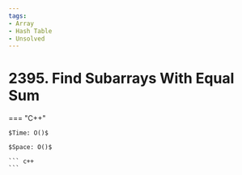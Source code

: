 ```yaml
---
tags:
- Array
- Hash Table
- Unsolved
---
```



# 2395. Find Subarrays With Equal Sum

=== "C++"

    $Time: O()$

    $Space: O()$

    ``` c++
    ```